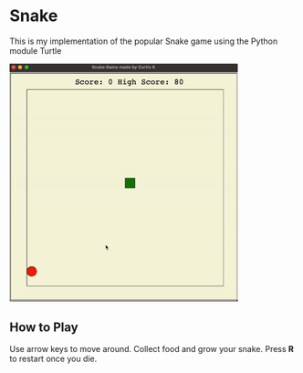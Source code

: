 # Snake

This is my implementation of the popular Snake game using the Python module Turtle

<img src="snake-demo.gif" width="400"/>

## How to Play

Use arrow keys to move around. Collect food and grow your snake. Press <b>R</b> to restart once you die.
